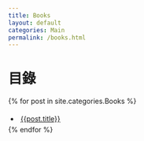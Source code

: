 ```yaml
---
title: Books
layout: default
categories: Main
permalink: /books.html
---
```


# 目錄

<html>


{% for post in site.categories.Books %}   
    <li style="padding: 5px;"><a href="{{post.url | prepend:site.baseurl}}">{{post.title}}</a> </li>
{% endfor %}
</html>